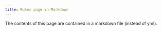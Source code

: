 ```yaml
---
title: Rules page in Markdown
---
```

The contents of this page are contained in a markdown file (instead of yml).
